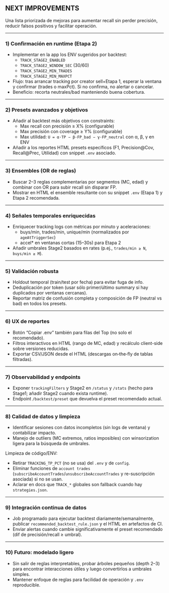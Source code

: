 ## NEXT IMPROVEMENTS

Una lista priorizada de mejoras para aumentar recall sin perder precisión, reducir falsos positivos y facilitar operación.

---

### 1) Confirmación en runtime (Etapa 2)

- Implementar en la app los ENV sugeridos por backtest:
    - `TRACK_STAGE2_ENABLED`
    - `TRACK_STAGE2_WINDOW_SEC` (30/60)
    - `TRACK_STAGE2_MIN_TRADES`
    - `TRACK_STAGE2_MIN_MAXPCT`
- Flujo: tras arrancar tracking por creator sell+Etapa 1, esperar la ventana y confirmar (trades o maxPct). Si no confirma, no alertar o cancelar.
- Beneficio: recorta neutrales/bad manteniendo buena cobertura.

---

### 2) Presets avanzados y objetivos

- Añadir al backtest más objetivos con constraints:
    - Max recall con precisión ≥ X% (configurable)
    - Max precisión con coverage ≥ Y% (configurable)
    - Max utilidad: `U = α·TP − β·FP_bad − γ·FP_neutral` con α, β, γ en ENV
- Añadir a los reportes HTML presets específicos (F1, Precision@Cov, Recall@Prec, Utilidad) con snippet `.env` asociado.

---

### 3) Ensembles (OR de reglas)

- Buscar 2–3 reglas complementarias por segmentos (MC, edad) y combinar con OR para subir recall sin disparar FP.
- Mostrar en HTML el ensemble resultante con su snippet `.env` (Etapa 1) y Etapa 2 recomendada.

---

### 4) Señales temporales enriquecidas

- Enriquecer tracking logs con métricas por minuto y aceleraciones:
    - buys/min, trades/min, unique/min (normalizados por `ageAtTriggerSec`)
    - accel\* en ventanas cortas (15–30s) para Etapa 2
- Añadir umbrales Stage2 basados en rates (p.ej., `trades/min ≥ N`, `buys/min ≥ M`).

---

### 5) Validación robusta

- Holdout temporal (train/test por fecha) para evitar fuga de info.
- Deduplicación por token (usar sólo primer/último summary si hay duplicados por ventanas cercanas).
- Reportar matriz de confusión completa y composición de FP (neutral vs bad) en todos los presets.

---

### 6) UX de reportes

- Botón “Copiar .env” también para filas del Top (no solo el recomendado).
- Filtros interactivos en HTML (rango de MC, edad) y recálculo client-side sobre versiones reducidas.
- Exportar CSV/JSON desde el HTML (descargas on‑the‑fly de tablas filtradas).

---

### 7) Observabilidad y endpoints

- Exponer `trackingFilters` y Stage2 en `/status` y `/stats` (hecho para Stage1; añadir Stage2 cuando exista runtime).
- Endpoint `/backtest/preset` que devuelva el preset recomendado actual.

---

### 8) Calidad de datos y limpieza

- Identificar sesiones con datos incompletos (sin logs de ventana) y contabilizar impacto.
- Manejo de outliers (MC extremos, ratios imposibles) con winsorization ligera para la búsqueda de umbrales.

Limpieza de código/ENV:

- Retirar `TRACKING_TP_PCT` (no se usa) del `.env` y de `config`.
- Eliminar funciones de `account trades` (`subscribeAccountTrades`/`unsubscribeAccountTrades` y re-suscripción asociada) si no se usan.
- Aclarar en docs que `TRACK_*` globales son fallback cuando hay `strategies.json`.

---

### 9) Integración continua de datos

- Job programado para ejecutar backtest diariamente/semanalmente, publicar `recommended_backtest_rule.json` y el HTML en artefactos de CI.
- Enviar alertas cuando cambie significativamente el preset recomendado (dif de precisión/recall ≥ umbral).

---

### 10) Futuro: modelado ligero

- Sin salir de reglas interpretables, probar árboles pequeños (depth 2–3) para encontrar interacciones útiles y luego convertirlos a umbrales simples.
- Mantener enfoque de reglas para facilidad de operación y `.env` reproducible.
